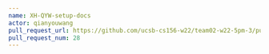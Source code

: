 ```yaml
---
name: XH-QYW-setup-docs
actor: qianyouwang
pull_request_url: https://github.com/ucsb-cs156-w22/team02-w22-5pm-3/pull/28
pull_request_num: 28
---
```

